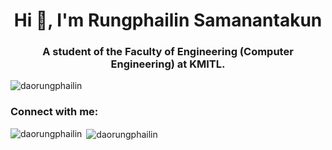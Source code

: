 <h1 align="center">Hi 👋, I'm Rungphailin Samanantakun</h1>
<h3 align="center">A student of the Faculty of Engineering (Computer Engineering) at KMITL.</h3>

<p align="left"> <img src="https://komarev.com/ghpvc/?username=daorungphailin&label=Profile%20views&color=0e75b6&style=flat" alt="daorungphailin" /> </p>

<h3 align="left">Connect with me:</h3>
<p align="left">
</p>

<p><img align="left" src="https://github-readme-stats.vercel.app/api/top-langs?username=daorungphailin&show_icons=true&locale=en&layout=compact" alt="daorungphailin" /></p>

<p>&nbsp;<img align="center" src="https://github-readme-stats.vercel.app/api?username=daorungphailin&show_icons=true&locale=en" alt="daorungphailin" /></p>
